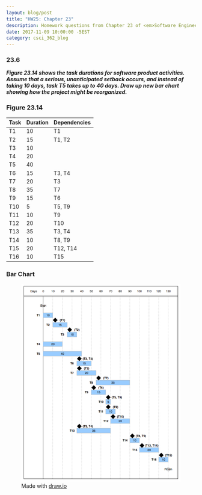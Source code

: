 ```yaml
---
layout: blog/post
title: "HW25: Chapter 23"
description: Homework questions from Chapter 23 of <em>Software Engineering 10th Edition</em>.
date: 2017-11-09 10:00:00 -5EST
category: csci_362_blog
---
```


### 23.6
_**Figure 23.14 shows the task durations for software product activities. Assume that a serious, unanticipated setback occurs, and instead of taking 10 days, task T5 takes up to 40 days. Draw up new bar chart showing how the project might be reorganized.**_

### Figure 23.14
<table class="table table-striped table-bordered table-condensed">
  <thead>
    <tr>
      <th>Task</th>
      <th>Duration</th>
      <th>Dependencies</th>
    </tr>
  </thead>
  <tbody>
    <tr>
      <td>T1</td>
      <td>10</td>
      <td>T1</td>
    </tr>
    <tr>
      <td>T2</td>
      <td>15</td>
      <td>T1, T2</td>
    </tr>
    <tr>
      <td>T3</td>
      <td>10</td>
      <td></td>
    </tr>
    <tr>
      <td>T4</td>
      <td>20</td>
      <td></td>
    </tr>
    <tr>
      <td>T5</td>
      <td>40</td>
      <td></td>
    </tr>
    <tr>
      <td>T6</td>
      <td>15</td>
      <td>T3, T4</td>
    </tr>
    <tr>
      <td>T7</td>
      <td>20</td>
      <td>T3</td>
    </tr>
    <tr>
      <td>T8</td>
      <td>35</td>
      <td>T7</td>
    </tr>
    <tr>
      <td>T9</td>
      <td>15</td>
      <td>T6</td>
    </tr>
    <tr>
      <td>T10</td>
      <td>5</td>
      <td>T5, T9</td>
    </tr>
    <tr>
      <td>T11</td>
      <td>10</td>
      <td>T9</td>
    </tr>
    <tr>
      <td>T12</td>
      <td>20</td>
      <td>T10</td>
    </tr>
    <tr>
      <td>T13</td>
      <td>35</td>
      <td>T3, T4</td>
    </tr>
    <tr>
      <td>T14</td>
      <td>10</td>
      <td>T8, T9</td>
    </tr>
    <tr>
      <td>T15</td>
      <td>20</td>
      <td>T12, T14</td>
    </tr>
    <tr>
      <td>T16</td>
      <td>10</td>
      <td>T15</td>
    </tr>
  </tbody>
</table>

### Bar Chart
<figure class="figure">
  <img src="/assets/images/blog/csci_362_blog/hw25_23.6.png" class="figure-img img-fluid w-100" alt="HW25 - Project Organization Bar Chart">
  <figcaption class="text-center">Made with <a href="https://draw.io" target="_blank">draw.io</a></figcaption>
</figure>
